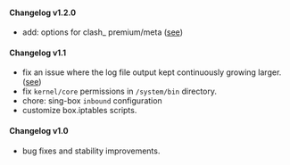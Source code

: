 #### Changelog v1.2.0
+ add: options for clash_ premium/meta ([see](https://github.com/taamarin/box_for_magisk/blob/24cee5837965e73eee0b945292d9557180c627d3/box/settings.ini#L24-L26))
#### Changelog v1.1
+ fix an issue where the log file output kept continuously growing larger. ([see](https://github.com/taamarin/box_for_magisk/blob/0a3e9bb6b4260ce065bd3aaaded835cb3f7c0dc7/box/settings.ini#L61-L63))
+ fix `kernel/core` permissions in `/system/bin` directory.
+ chore: sing-box `inbound` configuration
+ customize box.iptables scripts.
#### Changelog v1.0
+ bug fixes and stability improvements.